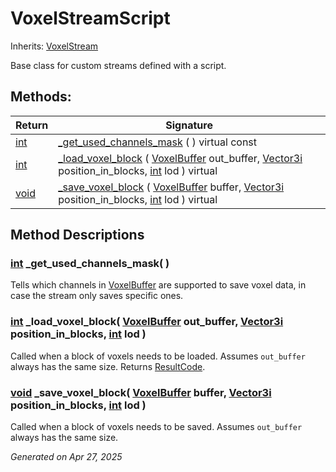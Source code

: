 # VoxelStreamScript

Inherits: [VoxelStream](VoxelStream.md)

Base class for custom streams defined with a script.

## Methods: 


Return                                                                | Signature                                                                                                                                                                                                                                                                   
--------------------------------------------------------------------- | ----------------------------------------------------------------------------------------------------------------------------------------------------------------------------------------------------------------------------------------------------------------------------
[int](https://docs.godotengine.org/en/stable/classes/class_int.html)  | [_get_used_channels_mask](#i__get_used_channels_mask) ( ) virtual const                                                                                                                                                                                                     
[int](https://docs.godotengine.org/en/stable/classes/class_int.html)  | [_load_voxel_block](#i__load_voxel_block) ( [VoxelBuffer](VoxelBuffer.md) out_buffer, [Vector3i](https://docs.godotengine.org/en/stable/classes/class_vector3i.html) position_in_blocks, [int](https://docs.godotengine.org/en/stable/classes/class_int.html) lod ) virtual 
[void](#)                                                             | [_save_voxel_block](#i__save_voxel_block) ( [VoxelBuffer](VoxelBuffer.md) buffer, [Vector3i](https://docs.godotengine.org/en/stable/classes/class_vector3i.html) position_in_blocks, [int](https://docs.godotengine.org/en/stable/classes/class_int.html) lod ) virtual     
<p></p>

## Method Descriptions

### [int](https://docs.godotengine.org/en/stable/classes/class_int.html)<span id="i__get_used_channels_mask"></span> **_get_used_channels_mask**( ) 

Tells which channels in [VoxelBuffer](VoxelBuffer.md) are supported to save voxel data, in case the stream only saves specific ones.

### [int](https://docs.godotengine.org/en/stable/classes/class_int.html)<span id="i__load_voxel_block"></span> **_load_voxel_block**( [VoxelBuffer](VoxelBuffer.md) out_buffer, [Vector3i](https://docs.godotengine.org/en/stable/classes/class_vector3i.html) position_in_blocks, [int](https://docs.godotengine.org/en/stable/classes/class_int.html) lod ) 

Called when a block of voxels needs to be loaded. Assumes `out_buffer` always has the same size. Returns [ResultCode](VoxelStream.md#enumerations).

### [void](#)<span id="i__save_voxel_block"></span> **_save_voxel_block**( [VoxelBuffer](VoxelBuffer.md) buffer, [Vector3i](https://docs.godotengine.org/en/stable/classes/class_vector3i.html) position_in_blocks, [int](https://docs.godotengine.org/en/stable/classes/class_int.html) lod ) 

Called when a block of voxels needs to be saved. Assumes `out_buffer` always has the same size.

_Generated on Apr 27, 2025_
